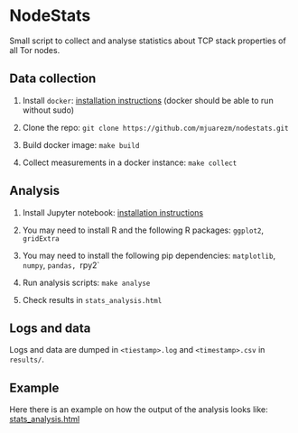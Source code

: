 # NodeStats

Small script to collect and analyse statistics about TCP stack properties of all Tor nodes.

## Data collection

 1. Install `docker`: [installation instructions](https://docs.docker.com/engine/installation/) (docker should be able to run without sudo)

 1. Clone the repo: `git clone https://github.com/mjuarezm/nodestats.git`

 1. Build docker image: `make build`

 1. Collect measurements in a docker instance: `make collect`

## Analysis

1. Install Jupyter notebook: [installation instructions](http://jupyter.readthedocs.io/en/latest/install.html)

1. You may need to install R and the following R packages: `ggplot2`, `gridExtra`

1. You may need to install the following pip dependencies: `matplotlib`, `numpy`, `pandas, `rpy2`

1. Run analysis scripts: `make analyse`

1. Check results in `stats_analysis.html`

## Logs and data

Logs and data are dumped in `<tiestamp>.log` and `<timestamp>.csv` in `results/`.

## Example

Here there is an example on how the output of the analysis looks like: [stats_analysis.html](http://homes.esat.kuleuven.be/~mjuarezm/tmp/stats_analysis.html)
